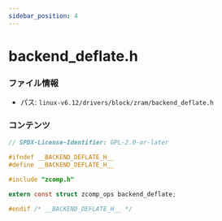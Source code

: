 ```yaml
---
sidebar_position: 4
---
```

# backend_deflate.h

### ファイル情報

- パス: `linux-v6.12/drivers/block/zram/backend_deflate.h`

### コンテンツ

```h
// SPDX-License-Identifier: GPL-2.0-or-later

#ifndef __BACKEND_DEFLATE_H__
#define __BACKEND_DEFLATE_H__

#include "zcomp.h"

extern const struct zcomp_ops backend_deflate;

#endif /* __BACKEND_DEFLATE_H__ */

```

